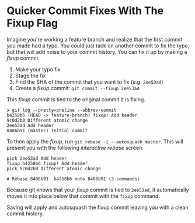 # Quicker Commit Fixes With The Fixup Flag

Imagine you're working a feature branch and realize that the first commit you
made had a typo. You could just tack on another commit to fix the typo, but
that will add noise to your commit history. You can fix it up by making a
_fixup_ commit.

1. Make your typo fix
2. Stage the fix
3. Find the SHA of the commit that you want to fix (e.g. `2ee53ad`)
4. Create a _fixup_ commit: `git commit --fixup 2ee53ad`

This _fixup_ commit is tied to the original commit it is fixing.

```
❯ git log --pretty=oneline --abbrev-commit
b4258b6 (HEAD -> feature-branch) fixup! Add header
9c0d2b0 Different atomic change
2ee53ad Add header
8486b91 (master) Initial commit
```

To then apply the _fixup_, run `git rebase -i --autosquash master`. This will
present you with the following _interactive rebase_ screen:

```
pick 2ee53ad Add header
fixup b4258b6 fixup! Add header
pick 9c0d2b0 Different atomic change

# Rebase 8486b91..b4258b6 onto 8486b91 (3 commands)
```

Because git knows that your _fixup_ commit is tied to `2ee53ad`, it
automatically moves it into place below that commit with the `fixup` command.

Saving will apply and autosquash the fixup commit leaving you with a clean
commit history.
